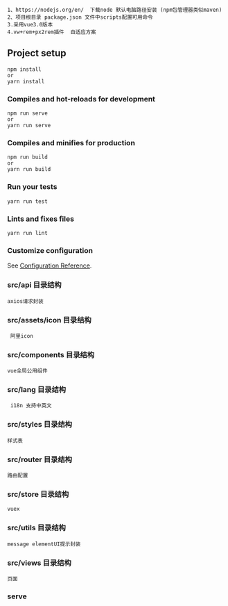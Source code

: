 ```
1、https://nodejs.org/en/  下载node 默认电脑路径安装 (npm包管理器类似maven)
2、项目根目录 package.json 文件中scripts配置可用命令
3.采用vue3.0版本
4.vw+rem+px2rem插件  自适应方案

```


## Project setup
```
npm install
or
yarn install
```

### Compiles and hot-reloads for development
```
npm run serve
or
yarn run serve
```

### Compiles and minifies for production
```
npm run build
or
yarn run build
```

### Run your tests
```
yarn run test
```

### Lints and fixes files
```
yarn run lint
```

### Customize configuration
See [Configuration Reference](https://cli.vuejs.org/config/).



### src/api 目录结构
```
axios请求封装
```
### src/assets/icon 目录结构
```
 阿里icon 
```

### src/components 目录结构
```
vue全局公用组件
```

### src/lang 目录结构
```
 i18n 支持中英文
```

### src/styles 目录结构
```
样式表

```

### src/router 目录结构
```
路由配置

```

### src/store 目录结构
```
vuex

```

### src/utils 目录结构
```
message elementUI提示封装
```

### src/views 目录结构
```
页面

```




### serve
```
```
